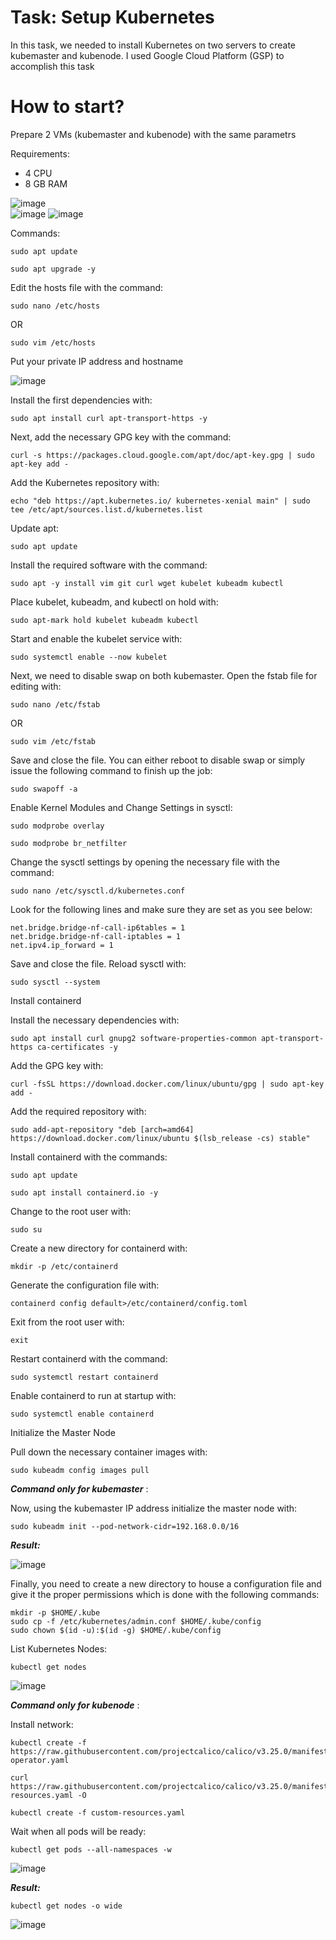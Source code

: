 # Task: Setup Kubernetes
In this task, we needed to install Kubernetes on two servers to create kubemaster and kubenode.  I used Google Cloud Platform (GSP) to accomplish this task

# How to start? 
Prepare 2 VMs (kubemaster and kubenode) with the same parametrs

Requirements:
- 4 CPU
- 8 GB RAM

![image](https://user-images.githubusercontent.com/7732624/215360111-d8f7f882-b5c6-41b1-bf7b-2409ffee0026.png)<br>
![image](https://user-images.githubusercontent.com/7732624/215360094-73327efa-b83d-4224-a78d-248b7f576e4d.png)
![image](https://user-images.githubusercontent.com/7732624/215360168-70f6def4-5c31-427d-a886-55c7e9465941.png)

Commands:
```
sudo apt update
```
```
sudo apt upgrade -y
```
Edit the hosts file with the command:
```
sudo nano /etc/hosts
```
OR
```
sudo vim /etc/hosts
```
Put your private IP address and hostname

![image](https://user-images.githubusercontent.com/7732624/215360379-04b9e543-e234-48f0-9259-421ad851a4c1.png)

Install the first dependencies with:
```
sudo apt install curl apt-transport-https -y
```
Next, add the necessary GPG key with the command:
```
curl -s https://packages.cloud.google.com/apt/doc/apt-key.gpg | sudo apt-key add -
```
Add the Kubernetes repository with:
```
echo "deb https://apt.kubernetes.io/ kubernetes-xenial main" | sudo tee /etc/apt/sources.list.d/kubernetes.list
```
Update apt:
```
sudo apt update
```
Install the required software with the command:
```
sudo apt -y install vim git curl wget kubelet kubeadm kubectl
```
Place kubelet, kubeadm, and kubectl on hold with:
```
sudo apt-mark hold kubelet kubeadm kubectl
```
Start and enable the kubelet service with:
```
sudo systemctl enable --now kubelet
```
Next, we need to disable swap on both kubemaster. Open the fstab file for editing with:
```
sudo nano /etc/fstab
```
OR
```
sudo vim /etc/fstab
```
Save and close the file. You can either reboot to disable swap or simply issue the following command to finish up the job:
```
sudo swapoff -a
```

Enable Kernel Modules and Change Settings in sysctl:
```
sudo modprobe overlay
```
```
sudo modprobe br_netfilter
```
Change the sysctl settings by opening the necessary file with the command:
```
sudo nano /etc/sysctl.d/kubernetes.conf
```
Look for the following lines and make sure they are set as you see below:
```
net.bridge.bridge-nf-call-ip6tables = 1
net.bridge.bridge-nf-call-iptables = 1
net.ipv4.ip_forward = 1
```
Save and close the file. Reload sysctl with:
```
sudo sysctl --system
```
Install containerd

Install the necessary dependencies with:
```
sudo apt install curl gnupg2 software-properties-common apt-transport-https ca-certificates -y
```
Add the GPG key with:
```
curl -fsSL https://download.docker.com/linux/ubuntu/gpg | sudo apt-key add -
```
Add the required repository with:
```
sudo add-apt-repository "deb [arch=amd64] https://download.docker.com/linux/ubuntu $(lsb_release -cs) stable"
```
Install containerd with the commands:
```
sudo apt update
```
```
sudo apt install containerd.io -y
```
Change to the root user with:
```
sudo su
```
Create a new directory for containerd with:
```
mkdir -p /etc/containerd
```
Generate the configuration file with:
```
containerd config default>/etc/containerd/config.toml
```
Exit from the root user with:
```
exit
```
Restart containerd with the command:
```
sudo systemctl restart containerd
```
Enable containerd to run at startup with:
```
sudo systemctl enable containerd
```
Initialize the Master Node

Pull down the necessary container images with:
```
sudo kubeadm config images pull
```
<i><b>Command only for kubemaster</b></i> :

Now, using the kubemaster IP address initialize the master node with:
```
sudo kubeadm init --pod-network-cidr=192.168.0.0/16
```
<i><b>Result:</b></i>

![image](https://user-images.githubusercontent.com/7732624/215360783-e35566b5-1bf3-4f32-a45a-6aee44358396.png)

Finally, you need to create a new directory to house a configuration file and give it the proper permissions which is done with the following commands:
```
mkdir -p $HOME/.kube
sudo cp -f /etc/kubernetes/admin.conf $HOME/.kube/config
sudo chown $(id -u):$(id -g) $HOME/.kube/config
```
List Kubernetes Nodes:
```
kubectl get nodes
```
![image](https://user-images.githubusercontent.com/7732624/215360636-5dddc38c-d933-4d79-9205-ae3dc1d64478.png)

<i><b>Command only for kubenode</b></i> :

Install network:
```
kubectl create -f https://raw.githubusercontent.com/projectcalico/calico/v3.25.0/manifests/tigera-operator.yaml
```
```
curl https://raw.githubusercontent.com/projectcalico/calico/v3.25.0/manifests/custom-resources.yaml -O
```
```
kubectl create -f custom-resources.yaml
```
Wait when all pods will be ready:
```
kubectl get pods --all-namespaces -w
```
![image](https://user-images.githubusercontent.com/7732624/215360677-c50d06e8-355f-449e-9fb8-b5cc909be9d7.png)

<i><b>Result:</b></i>
```
kubectl get nodes -o wide
```
![image](https://user-images.githubusercontent.com/7732624/215360703-1f64cfb5-730c-4c0f-8036-3d278b62cccc.png)
